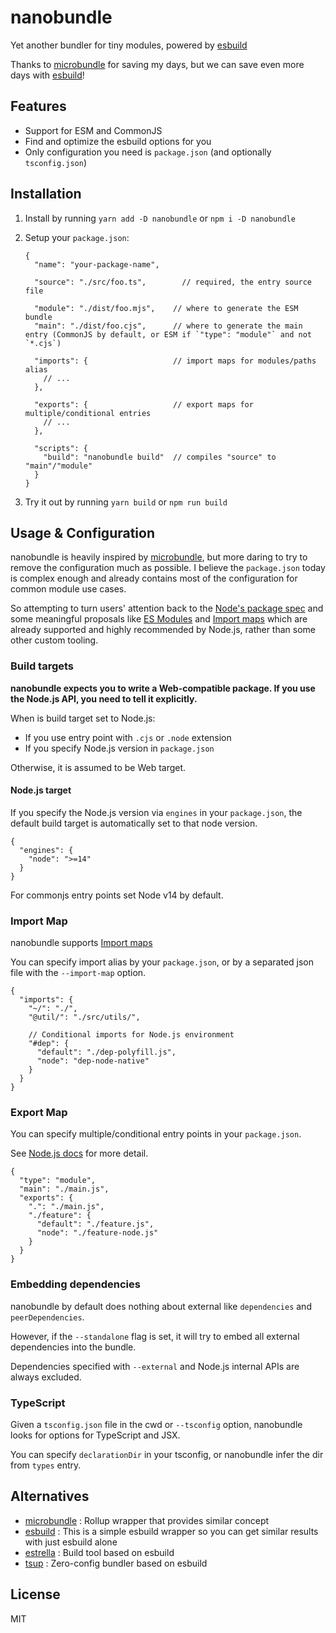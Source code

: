 # nanobundle

Yet another bundler for tiny modules, powered by [esbuild]

Thanks to [microbundle] for saving my days, but we can save even more days with [esbuild]!

## Features

- Support for ESM and CommonJS
- Find and optimize the esbuild options for you
- Only configuration you need is `package.json` (and optionally `tsconfig.json`)

## Installation

1. Install by running `yarn add -D nanobundle` or `npm i -D nanobundle`

2. Setup your `package.json`:
   ```jsonc
   {
     "name": "your-package-name",

     "source": "./src/foo.ts",        // required, the entry source file

     "module": "./dist/foo.mjs",    // where to generate the ESM bundle
     "main": "./dist/foo.cjs",      // where to generate the main entry (CommonJS by default, or ESM if `"type": "module"` and not `*.cjs`)

     "imports": {                   // import maps for modules/paths alias
       // ...
     },

     "exports": {                   // export maps for multiple/conditional entries
       // ...
     },

     "scripts": {
       "build": "nanobundle build"  // compiles "source" to "main"/"module"
     }
   }
   ```

3. Try it out by running `yarn build` or `npm run build`

## Usage & Configuration

nanobundle is heavily inspired by [microbundle], but more daring to try to remove the configuration much as possible. I believe the `package.json` today is complex enough and already contains most of the configuration for common module use cases.

So attempting to turn users' attention back to the [Node's package spec](https://nodejs.org/api/packages.html) and some meaningful proposals like [ES Modules](https://developer.mozilla.org/en-US/docs/Web/JavaScript/Guide/Modules) and [Import maps] which are already supported and highly recommended by Node.js, rather than some other custom tooling.

### Build targets

**nanobundle expects you to write a Web-compatible package. If you use the Node.js API, you need to tell it explicitly.**

When is build target set to Node.js:
- If you use entry point with `.cjs` or `.node` extension
- If you specify Node.js version in `package.json`

Otherwise, it is assumed to be Web target.

#### Node.js target

If you specify the Node.js version via `engines` in your `package.json`, the default build target is automatically set to that node version.

```jsonc
{
  "engines": {
    "node": ">=14"
  }
}
```

For commonjs entry points set Node v14 by default.

### Import Map

nanobundle supports [Import maps]

You can specify import alias by your `package.json`, or by a separated json file with the `--import-map` option.

```jsonc
{
  "imports": {
    "~/": "./",
    "@util/": "./src/utils/",

    // Conditional imports for Node.js environment
    "#dep": {
      "default": "./dep-polyfill.js",
      "node": "dep-node-native"
    }
  }
}
```

### Export Map

You can specify multiple/conditional entry points in your `package.json`.

See [Node.js docs](https://nodejs.org/api/packages.html#packages_package_entry_points) for more detail.

```jsonc
{
  "type": "module",
  "main": "./main.js",
  "exports": {
    ".": "./main.js",
    "./feature": {
      "default": "./feature.js",
      "node": "./feature-node.js"
    }
  }
}
```

### Embedding dependencies

nanobundle by default does nothing about external like `dependencies` and `peerDependencies`.

However, if the `--standalone` flag is set, it will try to embed all external dependencies into the bundle.

Dependencies specified with `--external` and Node.js internal APIs are always excluded.

### TypeScript

Given a `tsconfig.json` file in the cwd or `--tsconfig` option, nanobundle looks for options for TypeScript and JSX.

You can specify `declarationDir` in your tsconfig, or nanobundle infer the dir from `types` entry.

## Alternatives

- [microbundle] : Rollup wrapper that provides similar concept
- [esbuild] : This is a simple esbuild wrapper so you can get similar results with just esbuild alone
- [estrella] : Build tool based on esbuild
- [tsup] : Zero-config bundler based on esbuild

## License

MIT

[Import maps]: (https://wicg.github.io/import-maps/)
[esbuild]: https://esbuild.github.io/
[microbundle]: https://github.com/developit/microbundle
[estrella]: https://github.com/rsms/estrella
[tsup]: https://tsup.egoist.sh/

